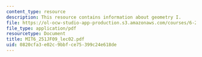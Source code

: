```yaml
---
content_type: resource
description: This resource contains information about geometry I.
file: https://ol-ocw-studio-app-production.s3.amazonaws.com/courses/6-251j-introduction-to-mathematical-programming-fall-2009/0820cfa3e02c9bbfce75399c24e618de_MIT6_251JF09_lec02.pdf
file_type: application/pdf
resourcetype: Document
title: MIT6_251JF09_lec02.pdf
uid: 0820cfa3-e02c-9bbf-ce75-399c24e618de
---
```

